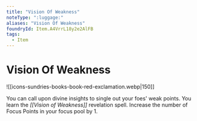 ```yaml
---
title: "Vision Of Weakness"
noteType: ":luggage:"
aliases: "Vision Of Weakness"
foundryId: Item.A4VrrL18y2e2AlFB
tags:
  - Item
---
```


# Vision Of Weakness
![[icons-sundries-books-book-red-exclamation.webp|150]]

You can call upon divine insights to single out your foes' weak points. You learn the _[[Vision of Weakness]]_ revelation spell. Increase the number of Focus Points in your focus pool by 1.
